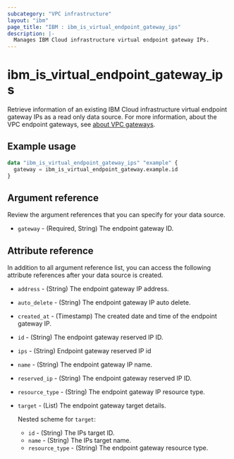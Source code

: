 ```yaml
---
subcategory: "VPC infrastructure"
layout: "ibm"
page_title: "IBM : ibm_is_virtual_endpoint_gateway_ips"
description: |-
  Manages IBM Cloud infrastructure virtual endpoint gateway IPs.
---
```


# ibm_is_virtual_endpoint_gateway_ips
Retrieve information of an existing IBM Cloud infrastructure virtual endpoint gateway IPs as a read only data source.  For more information, about the VPC endpoint gateways, see [about VPC gateways](https://cloud.ibm.com/docs/vpc?topic=vpc-about-vpe).

## Example usage

```terraform
data "ibm_is_virtual_endpoint_gateway_ips" "example" {
  gateway = ibm_is_virtual_endpoint_gateway.example.id
}
```

## Argument reference
Review the argument references that you can specify for your data source. 

- `gateway` - (Required, String) The endpoint gateway ID.

## Attribute reference
In addition to all argument reference list, you can access the following attribute references after your data source is created. 

- `address` - (String) The endpoint gateway IP address.
- `auto_delete` - (String) The endpoint gateway IP auto delete.
- `created_at` - (Timestamp) The created date and time of the endpoint gateway IP.
- `id` - (String) The endpoint gateway reserved IP ID.
- `ips` - (String) Endpoint gateway reserved IP id
- `name` - (String) The endpoint gateway IP name.
- `reserved_ip` - (String) The endpoint gateway reserved IP ID.
- `resource_type` - (String) The endpoint gateway IP resource type.
- `target` - (List) The endpoint gateway target details.

  Nested scheme for `target`:
	- `id` - (String) The IPs target ID.
	- `name` - (String) The IPs target name.
	- `resource_type` - (String) The endpoint gateway resource type.
